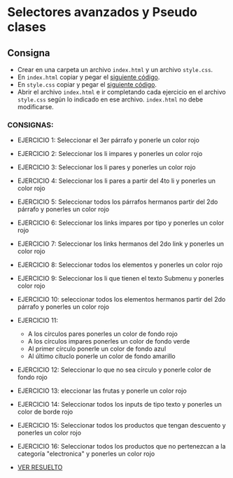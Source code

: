 # Selectores avanzados y Pseudo clases

## Consigna

- Crear en una carpeta un archivo `index.html` y un archivo `style.css`.
- En `index.html` copiar y pegar el [siguiente código](https://raw.githubusercontent.com/Ada-IT/ejercicios-frontend/master/modulo-2/ejercicios/selectores/index.html).
- En `style.css` copiar y pegar el [siguiente código](https://raw.githubusercontent.com/Ada-IT/ejercicios-frontend/master/modulo-2/ejercicios/selectores/style.css).
- Abrir el archivo `index.html` e ir completando cada ejercicio en el archivo `style.css` según lo indicado en ese archivo. `index.html` no debe modificarse.

### CONSIGNAS:
-  EJERCICIO 1: Seleccionar el 3er párrafo y ponerle un color rojo
-  EJERCICIO 2: Seleccionar los li impares y ponerles un color rojo
-  EJERCICIO 3: Seleccionar los li pares y ponerles un color rojo
-  EJERCICIO 4: Seleccionar los li pares a partir del 4to li y ponerles un color rojo
-  EJERCICIO 5: Seleccionar todos los párrafos hermanos partir del 2do párrafo y ponerles un color rojo
-  EJERCICIO 6: Seleccionar los links impares por tipo y ponerles un color rojo
-  EJERCICIO 7: Seleccionar los links hermanos del 2do link y ponerles un color rojo
-  EJERCICIO 8: Seleccionar todos los elementos y ponerles un color rojo
-  EJERCICIO 9: Seleccionar los li que tienen el texto Submenu y ponerles color rojo
-  EJERCICIO 10: seleccionar todos los elementos hermanos partir del 2do párrafo y ponerles un color rojo
-  EJERCICIO 11: 
   -  A los círculos pares ponerles un color de fondo rojo
   -  A los círculos impares ponerles un color de fondo verde
   -  Al primer círculo ponerle un color de fondo azul
   -  Al último cítuclo ponerle un color de fondo amarillo
- EJERCICIO 12: Seleccionar lo que no sea círculo y ponerle color de fondo rojo
- EJERCICIO 13: eleccionar las frutas y ponerle un color rojo
- EJERCICIO 14: Seleccionar todos los inputs de tipo texto y ponerles un color de borde rojo
- EJERCICIO 15: Seleccionar todos los productos que tengan descuento y ponerles un color rojo
- EJERCICIO 16: Seleccionar todos los productos que no pertenezcan a la categoría "electronica" y ponerles un color rojo

- [VER RESUELTO](https://magamahe.github.io/TRABAJOS_ADA/FRONTEND_/MODULO_2/CLASE_11/ejercicio/index.html) 